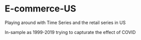 # E-commerce-US
Playing around with Time Series and the retail series in US

In-sample as 1999-2019 trying to capturate the effect of COVID
